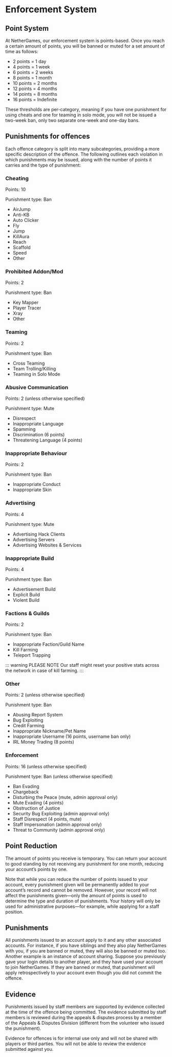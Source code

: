 # Enforcement System

## Point System

At NetherGames, our enforcement system is points-based. Once you reach a certain amount of points, you will be banned or muted for a set amount of time as follows:

* 2 points = 1 day
* 4 points = 1 week
* 6 points = 2 weeks
* 8 points = 1 month
* 10 points = 2 months
* 12 points = 4 months
* 14 points = 8 months
* 16 points = Indefinite

These thresholds are per-category, meaning if you have one punishment for using cheats and one for teaming in solo mode, you will not be issued a two-week ban, only two separate one-week and one-day bans.

## Punishments for offences

Each offence category is split into many subcategories, providing a more specific description of the offence. The following outlines each violation in which punishments may be issued, along with the number of points it carries and the type of punishment:

### Cheating

Points: 10

Punishment type: Ban

* AirJump
* Anti-KB
* Auto Clicker
* Fly
* Jump
* KillAura
* Reach
* Scaffold
* Speed
* Other

### Prohibited Addon/Mod

Points: 2

Punishment type: Ban

* Key Mapper
* Player Tracer
* Xray
* Other

### Teaming

Points: 2

Punishment type: Ban

* Cross Teaming
* Team Trolling/Killing
* Teaming in Solo Mode

### Abusive Communication

Points: 2 (unless otherwise specified)

Punishment type: Mute

* Disrespect
* Inappropriate Language
* Spamming
* Discrimination (6 points)
* Threatening Language (4 points)

### Inappropriate Behaviour

Points: 2

Punishment type: Ban

* Inappropriate Conduct
* Inappropriate Skin

### Advertising

Points: 4

Punishment type: Mute

* Advertising Hack Clients
* Advertising Servers
* Advertising Websites & Services

### Inappropriate Build

Points: 4

Punishment type: Ban

* Advertisement Build
* Explicit Build
* Violent Build

### Factions & Guilds

Points: 2

Punishment type: Ban

* Inappropriate Faction/Guild Name
* Kill Farming
* Teleport Trapping

::: warning PLEASE NOTE
Our staff might reset your positive stats across the network in case of kill farming.
:::

### Other

Points: 2 (unless otherwise specified)

Punishment type: Ban

* Abusing Report System
* Bug Exploiting
* Credit Farming
* Inappropriate Nickname/Pet Name
* Inappropriate Username (16 points, username ban only)
* IRL Money Trading (8 points)

### Enforcement

Points: 16 (unless otherwise specified)

Punishment type: Ban (unless otherwise specified)

* Ban Evading
* Chargeback
* Disturbing the Peace (mute, admin approval only)
* Mute Evading (4 points)
* Obstruction of Justice
* Security Bug Exploiting (admin approval only)
* Staff Disrespect (4 points, mute)
* Staff Impersonation (admin approval only)
* Threat to Community (admin approval only)

## Point Reduction

The amount of points you receive is temporary. You can return your account to good standing by not receiving any punishment for one month, reducing your account’s points by one.

Note that while you can reduce the number of points issued to your account, every punishment given will be permanently added to your account’s record and cannot be removed. However, your record will not affect the punishments given—only the amount of points is used to determine the type and duration of punishments. Your history will only be used for administrative purposes—for example, while applying for a staff position.

## Punishments

All punishments issued to an account apply to it and any other associated accounts. For instance, if you have siblings and they also play NetherGames with you, if you are banned or muted, they will also be banned or muted too. Another example is an instance of account sharing. Suppose you previously gave your login details to another player, and they have used your account to join NetherGames. If they are banned or muted, that punishment will apply retrospectively to your account even though you did not commit the offence.

## Evidence

Punishments issued by staff members are supported by evidence collected at the time of the offence being committed. The evidence submitted by staff members is reviewed during the appeals & disputes process by a member of the Appeals & Disputes Division (different from the volunteer who issued the punishment).

Evidence for offences is for internal use only and will not be shared with players or third parties. You will not be able to review the evidence submitted against you.
